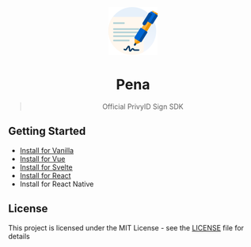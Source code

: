 <div align="center">

![Logo Pena](/assets/logo-pena.svg)

# Pena

> Official PrivyID Sign SDK

</div>

## Getting Started

- [Install for Vanilla][vanilla]
- [Install for Vue][vue]
- [Install for Svelte][svelte]
- [Install for React][react]
- Install for React Native

## License

This project is licensed under the MIT License - see the [LICENSE](/LICENSE) file for details

[vanilla]: /packages/pena/README.md
[vue]: /packages/pena-vue/README.md
[svelte]: /packages/pena-svelte/README.md
[react]: /packages/pena-react/README.md
